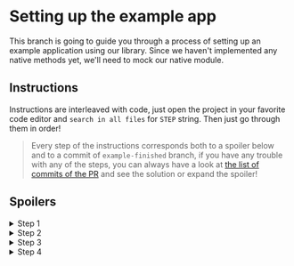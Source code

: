 # Setting up the example app

This branch is going to guide you through a process of setting up an example application using our library. Since we haven't implemented any native methods yet, we'll need to mock our native module.

## Instructions

Instructions are interleaved with code, just open the project in your favorite code editor and `search in all files` for `STEP` string. Then just go through them in order!

> Every step of the instructions corresponds both to a spoiler below and to a commit of `example-finished` branch, if you have any trouble with any of the steps, you can always have a look at [the list of commits of the PR](https://github.com/sjchmiela/react-native-video-thumbnailer/pull/3/commits) and see the solution or expand the spoiler!

## Spoilers

<details>
  <summary>Step 1</summary>

```diff
-/**
- * Sample React Native App
- * https://github.com/facebook/react-native
- *
- * @format
- * @flow
- */
```

</details>

<details>
  <summary>Step 2</summary>

```diff
-import { Platform, StyleSheet, Text, View } from "react-native";
+import { Platform, StyleSheet, Text, View, Image } from "react-native";
```

```js
const generateThumbnailAsync = () =>
  Promise.resolve(
    Image.resolveAssetSource(require("./assets/sample_thumbnail.jpg"))
  );
```

</details>

<details>
  <summary>Step 3</summary>

```js
export default class App extends Component<Props> {
  // ...
  async componentDidMount() {
    const { uri } = await generateThumbnailAsync();
    this.setState({ uri });
  }
```

</details>

<details>
  <summary>Step 4</summary>

```jsx
export default class App extends Component<Props> {
  state = {};

  // ...

  render() {
    return (
      <View style={styles.container}>
        {
          // ...
        }
        <Image
          source={{ uri: this.state.uri }}
          style={{ height: 300, alignSelf: "stretch" }}
        />
      </View>
    );
  }
}
```

</details>
